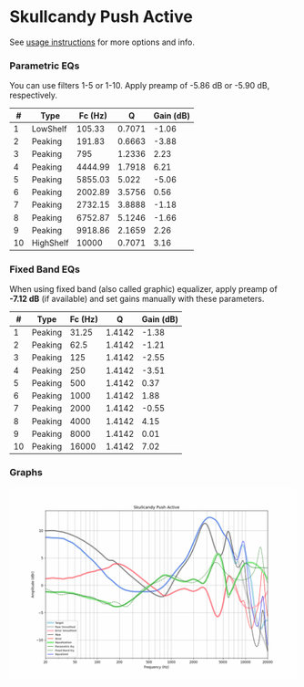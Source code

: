 # Skullcandy Push Active
See [usage instructions](https://github.com/jaakkopasanen/AutoEq#usage) for more options and info.

### Parametric EQs
You can use filters 1-5 or 1-10. Apply preamp of -5.86 dB or -5.90 dB, respectively.

|   # | Type      |   Fc (Hz) |      Q |   Gain (dB) |
|-----|-----------|-----------|--------|-------------|
|   1 | LowShelf  |    105.33 | 0.7071 |       -1.06 |
|   2 | Peaking   |    191.83 | 0.6663 |       -3.88 |
|   3 | Peaking   |    795    | 1.2336 |        2.23 |
|   4 | Peaking   |   4444.99 | 1.7918 |        6.21 |
|   5 | Peaking   |   5855.03 | 5.022  |       -5.06 |
|   6 | Peaking   |   2002.89 | 3.5756 |        0.56 |
|   7 | Peaking   |   2732.15 | 3.8888 |       -1.18 |
|   8 | Peaking   |   6752.87 | 5.1246 |       -1.66 |
|   9 | Peaking   |   9918.86 | 2.1659 |        2.26 |
|  10 | HighShelf |  10000    | 0.7071 |        3.16 |

### Fixed Band EQs
When using fixed band (also called graphic) equalizer, apply preamp of **-7.12 dB** (if available) and set gains manually with these parameters.

|   # | Type    |   Fc (Hz) |      Q |   Gain (dB) |
|-----|---------|-----------|--------|-------------|
|   1 | Peaking |     31.25 | 1.4142 |       -1.38 |
|   2 | Peaking |     62.5  | 1.4142 |       -1.21 |
|   3 | Peaking |    125    | 1.4142 |       -2.55 |
|   4 | Peaking |    250    | 1.4142 |       -3.51 |
|   5 | Peaking |    500    | 1.4142 |        0.37 |
|   6 | Peaking |   1000    | 1.4142 |        1.88 |
|   7 | Peaking |   2000    | 1.4142 |       -0.55 |
|   8 | Peaking |   4000    | 1.4142 |        4.15 |
|   9 | Peaking |   8000    | 1.4142 |        0.01 |
|  10 | Peaking |  16000    | 1.4142 |        7.02 |

### Graphs
![](./Skullcandy%20Push%20Active.png)
